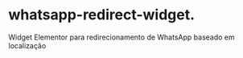 # whatsapp-redirect-widget.
Widget Elementor para redirecionamento de WhatsApp baseado em localização
